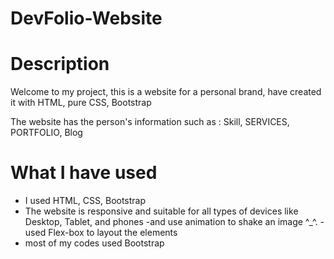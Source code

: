 # DevFolio-Website
# Description

Welcome to my project, this is a website for a personal brand, have created it with HTML, pure CSS,  Bootstrap 

The website has the person's information 
such as :
Skill, SERVICES, PORTFOLIO, Blog

# What I have used

- I used  HTML, CSS, Bootstrap 
- The website is  responsive and suitable for all types of devices like Desktop, Tablet, and phones
-and use animation to shake an image ^_^.
-used Flex-box to layout the elements
- most of my codes used Bootstrap

